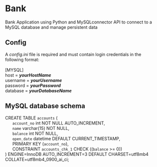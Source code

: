 # Bank
Bank Application using Python and MySQLconnector API to connect to a MySQL database and manage persistent data

## Config
A *config.ini* file is required and must contain login credentials in the following format:<br/><br/>
  [MYSQL]<br/>
  host = ***yourHostName***<br/>
  username = ***yourUsername***<br/>
  password = ***yourPassword***<br/>
  database = ***yourDatabaseName***<br/>

## MySQL database schema
CREATE TABLE `accounts` (<br/>
  &nbsp;&nbsp;&nbsp;&nbsp;&nbsp;&nbsp;`account_no` int NOT NULL AUTO_INCREMENT,<br/>
  &nbsp;&nbsp;&nbsp;&nbsp;&nbsp;&nbsp;`name` varchar(15) NOT NULL,<br/>
  &nbsp;&nbsp;&nbsp;&nbsp;&nbsp;&nbsp;`balance` int NOT NULL,<br/>
  &nbsp;&nbsp;&nbsp;&nbsp;&nbsp;&nbsp;`open_date` datetime DEFAULT CURRENT_TIMESTAMP,<br/>
  &nbsp;&nbsp;&nbsp;&nbsp;&nbsp;&nbsp;PRIMARY KEY (`account_no`),<br/>
  &nbsp;&nbsp;&nbsp;&nbsp;&nbsp;&nbsp;CONSTRAINT `accounts_chk_1` CHECK ((`balance` >= 0))<br/>
) ENGINE=InnoDB AUTO_INCREMENT=3 DEFAULT CHARSET=utf8mb4 COLLATE=utf8mb4_0900_ai_ci;<br/>
